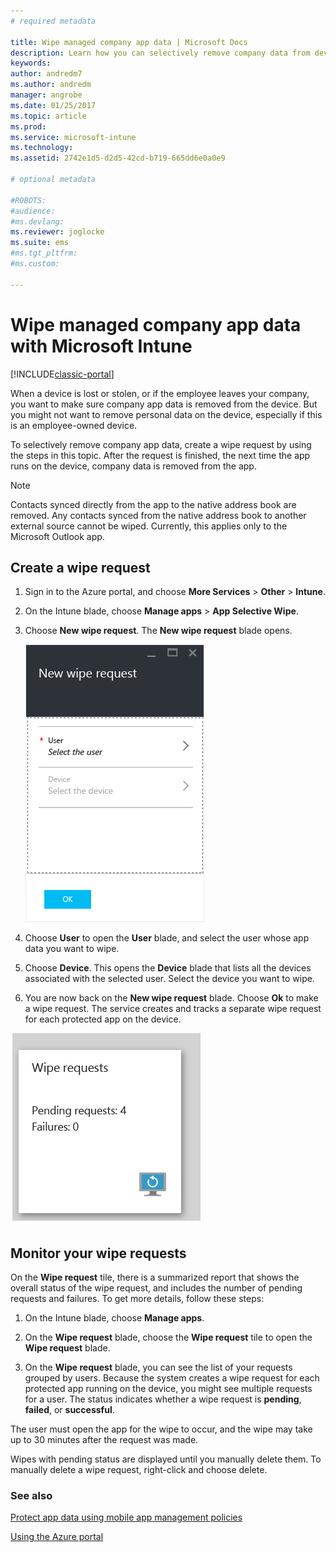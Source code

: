 ```yaml
---
# required metadata

title: Wipe managed company app data | Microsoft Docs
description: Learn how you can selectively remove company data from devices remotely.
keywords:
author: andredm7
ms.author: andredm
manager: angrobe
ms.date: 01/25/2017
ms.topic: article
ms.prod:
ms.service: microsoft-intune
ms.technology:
ms.assetid: 2742e1d5-d2d5-42cd-b719-665dd6e0a0e9

# optional metadata

#ROBOTS:
#audience:
#ms.devlang:
ms.reviewer: joglocke
ms.suite: ems
#ms.tgt_pltfrm:
#ms.custom:

---
```


# Wipe managed company app data with Microsoft Intune

[!INCLUDE[classic-portal](../includes/classic-portal.md)]

When a device is lost or stolen, or if the employee leaves your company, you want to make sure company app data is removed from the device. But you might not want to remove personal data on the device, especially if this is an employee-owned device.

To selectively remove company app data, create a wipe request by using the steps in this topic. After the request is finished, the next time the app runs on the device, company data is removed from the app.
>[!NOTE]
> Contacts synced directly from the app to the native address book are removed. Any contacts synced from the native address book to another external source cannot be wiped. Currently, this applies only to the Microsoft Outlook app.



## Create a wipe request

1.  Sign in to the Azure portal, and choose **More Services** > **Other** > **Intune**.

2.  On the Intune blade, choose **Manage apps** > **App Selective Wipe**.

3.  Choose  **New wipe request**. The **New wipe request** blade opens.

    ![Screenshot of the New wipe request blade](../media/AppManagement/AzurePortal_MAM_NewWipeRequest.png)

4.  Choose **User** to open the **User** blade, and select the user whose app data you want to wipe.

5.  Choose **Device**.  This opens the **Device** blade that lists all the devices associated with the selected user.  Select the device you want to wipe.

6.  You are now back on the **New wipe request** blade. Choose **Ok** to make a wipe request. The service creates and tracks a separate wipe request for each protected app on the device.

![Screenshot of the Wipe requests tile ](../media/AppManagement/AzurePortal_MAM_WipeRequestsSummary.png)

## Monitor your wipe requests

On the **Wipe request** tile, there is a summarized report that shows the overall status of the wipe request, and includes the number of pending requests and failures. To get more details, follow these steps:

1.  On the Intune blade, choose **Manage apps**.

2.  On the **Wipe request** blade, choose the **Wipe request** tile to open the **Wipe request** blade.

3.  On the **Wipe request** blade, you can see the list of your requests grouped by users. Because the system creates a wipe request for each protected app running on the device, you might see multiple requests for a user. The status indicates whether a wipe request is **pending**, **failed**, or **successful**.

The user must open the app for the wipe to occur, and the wipe may take up to 30 minutes after the request was made.

Wipes with pending status are displayed until you manually delete them.  To manually delete a wipe request, right-click and choose delete.

### See also
[Protect app data using mobile app management policies ](protect-app-data-using-mobile-app-management-policies-with-microsoft-intune.md)

[Using the Azure portal](azure-portal-for-microsoft-intune-mam-policies.md)
